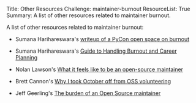 Title: Other Resources
Challenge: maintainer-burnout
ResourceList: True
Summary: A list of other resources related to maintainer burnout.

A list of other resources related to maintainer burnout:

* Sumana Harihareswara's [writeup of a PyCon open space on burnout](https://www.harihareswara.net/posts/2023/maintainer-burnout-pycon-us-2023-followup/)

* Sumana Harihareswara's [Guide to Handling Burnout and Career Planning](https://docs.oscollective.org/guides/handling-burnout-and-career-planning)

* Nolan Lawson's [What it feels like to be an open-source maintainer](https://nolanlawson.com/2017/03/05/what-it-feels-like-to-be-an-open-source-maintainer/)

* Brett Cannon's [Why I took October off from OSS volunteering](https://snarky.ca/why-i-took-october-off-from-oss-volunteering/)

* Jeff Geerling's [The burden of an Open Source maintainer](https://www.jeffgeerling.com/blog/2022/burden-open-source-maintainer)